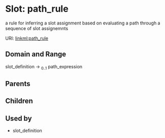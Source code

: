 
# Slot: path_rule


a rule for inferring a slot assignment based on evaluating a path through a sequence of slot assignemnts

URI: [linkml:path_rule](https://w3id.org/linkml/path_rule)


## Domain and Range

slot_definition &#8594;  <sub>0..1</sub> path_expression

## Parents


## Children


## Used by

 * slot_definition
